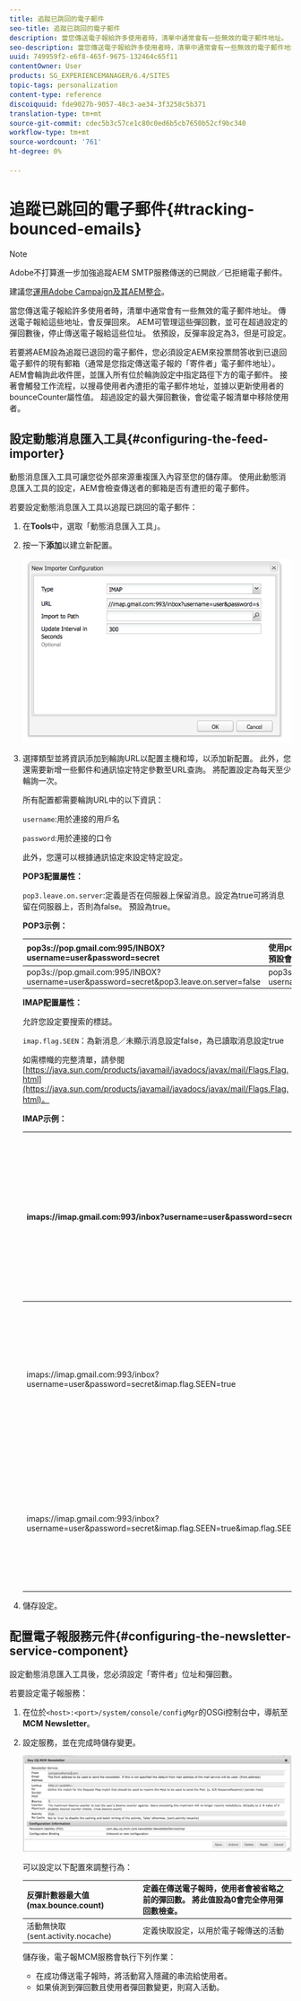 ```yaml
---
title: 追蹤已跳回的電子郵件
seo-title: 追蹤已跳回的電子郵件
description: 當您傳送電子報給許多使用者時，清單中通常會有一些無效的電子郵件地址。 傳送電子報給這些地址，會反彈回來。 AEM可管理這些彈回數，並可在超過設定的彈回數後，停止傳送電子報至這些位址。
seo-description: 當您傳送電子報給許多使用者時，清單中通常會有一些無效的電子郵件地址。 傳送電子報給這些地址，會反彈回來。 AEM可管理這些彈回數，並可在超過設定的彈回數後，停止傳送電子報至這些位址。
uuid: 749959f2-e6f8-465f-9675-132464c65f11
contentOwner: User
products: SG_EXPERIENCEMANAGER/6.4/SITES
topic-tags: personalization
content-type: reference
discoiquuid: fde9027b-9057-48c3-ae34-3f3258c5b371
translation-type: tm+mt
source-git-commit: cdec5b3c57ce1c80c0ed6b5cb7650b52cf9bc340
workflow-type: tm+mt
source-wordcount: '761'
ht-degree: 0%

---
```



# 追蹤已跳回的電子郵件{#tracking-bounced-emails}

>[!NOTE]
>
>Adobe不打算進一步加強追蹤AEM SMTP服務傳送的已開啟／已拒絕電子郵件。
>
>建議您[運用Adobe Campaign及其AEM整合](/help/sites-administering/campaign.md)。

當您傳送電子報給許多使用者時，清單中通常會有一些無效的電子郵件地址。 傳送電子報給這些地址，會反彈回來。 AEM可管理這些彈回數，並可在超過設定的彈回數後，停止傳送電子報給這些位址。 依預設，反彈率設定為3，但是可設定。

若要將AEM設為追蹤已退回的電子郵件，您必須設定AEM來投票問答收到已退回電子郵件的現有郵箱（通常是您指定傳送電子報的「寄件者」電子郵件地址）。 AEM會輪詢此收件匣，並匯入所有位於輪詢設定中指定路徑下方的電子郵件。 接著會觸發工作流程，以搜尋使用者內遭拒的電子郵件地址，並據以更新使用者的bounceCounter屬性值。 超過設定的最大彈回數後，會從電子報清單中移除使用者。

## 設定動態消息匯入工具{#configuring-the-feed-importer}

動態消息匯入工具可讓您從外部來源重複匯入內容至您的儲存庫。 使用此動態消息匯入工具的設定，AEM會檢查傳送者的郵箱是否有遭拒的電子郵件。

若要設定動態消息匯入工具以追蹤已跳回的電子郵件：

1. 在&#x200B;**Tools**&#x200B;中，選取「動態消息匯入工具」。

1. 按一下&#x200B;**添加**&#x200B;以建立新配置。

   ![chlimage_1](assets/chlimage_1.png)

1. 選擇類型並將資訊添加到輪詢URL以配置主機和埠，以添加新配置。 此外，您還需要新增一些郵件和通訊協定特定參數至URL查詢。 將配置設定為每天至少輪詢一次。

   所有配置都需要輪詢URL中的以下資訊：

   `username`:用於連接的用戶名

   `password`:用於連接的口令

   此外，您還可以根據通訊協定來設定特定設定。

   **POP3配置屬性：**

   `pop3.leave.on.server`:定義是否在伺服器上保留消息。設定為true可將消息留在伺服器上，否則為false。 預設為true。

   **POP3示例：**

   | pop3s://pop.gmail.com:995/INBOX?username=user&amp;password=secret | 使用pop3 over SSL連線至連接埠995的GMail（使用者／機密），預設會將訊息留在伺服器上 |
   |---|---|
   | pop3s://pop.gmail.com:995/INBOX?username=user&amp;password=secret&amp;pop3.leave.on.server=false | pop3s://pop.gmail.com:995/INBOX?username=user&amp;password=secret&amp;pop3.leave.on.server=false |

   **IMAP配置屬性：**

   允許您設定要搜索的標誌。

   `imap.flag.SEEN`：為新消息／未顯示消息設定false，為已讀取消息設定true

   如需標幟的完整清單，請參閱[https://java.sun.com/products/javamail/javadocs/javax/mail/Flags.Flag.html](https://java.sun.com/products/javamail/javadocs/javax/mail/Flags.Flag.html)。

   **IMAP示例：**

   | imaps://imap.gmail.com:993/inbox?username=user&amp;password=secret | 使用IMAP over SSL，以用戶／密碼連接到埠993上的GMail。 預設情況下，僅獲取新消息。 |
   |---|---|
   | imaps://imap.gmail.com:993/inbox?username=user&amp;password=secret&amp;imap.flag.SEEN=true | 使用IMAP over SSL連線至GMail 993並使用使用者／機密，只會收到已看到的訊息。 |
   | imaps://imap.gmail.com:993/inbox?username=user&amp;password=secret&amp;imap.flag.SEEN=true&amp;imap.flag.SEEN=false | 使用IMAP over SSL連接GMail 993和用戶／密碼，即可讀取或獲得新消息。 |

1. 儲存設定。

## 配置電子報服務元件{#configuring-the-newsletter-service-component}

設定動態消息匯入工具後，您必須設定「寄件者」位址和彈回數。

若要設定電子報服務：

1. 在位於`<host>:<port>/system/console/configMgr`的OSGi控制台中，導航至&#x200B;**MCM Newsletter**。

1. 設定服務，並在完成時儲存變更。

   ![chlimage_1-1](assets/chlimage_1-1.png)

   可以設定以下配置來調整行為：

   | 反彈計數器最大值(max.bounce.count) | 定義在傳送電子報時，使用者會被省略之前的彈回數。 將此值設為0會完全停用彈回數檢查。 |
   |---|---|
   | 活動無快取(sent.activity.nocache) | 定義快取設定，以用於電子報傳送的活動 |

   儲存後，電子報MCM服務會執行下列作業：

   * 在成功傳送電子報時，將活動寫入隱藏的串流給使用者。
   * 如果偵測到彈回數且使用者彈回數變更，則寫入活動。
